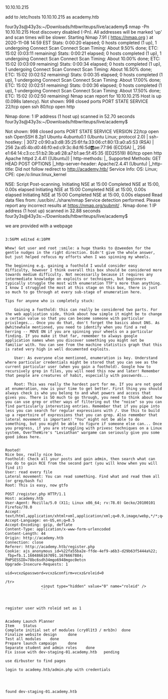  10.10.10.215 

 add to /etc/hosts 10.10.10.215 as academy.htb


four3y3s@43y3s:~/Downloads/htbwriteups/live/academy$ nmap -Pn  10.10.10.215 
Host discovery disabled (-Pn). All addresses will be marked 'up' and scan times will be slower.
Starting Nmap 7.91 ( https://nmap.org ) at 2020-11-08 14:59 EST
Stats: 0:00:20 elapsed; 0 hosts completed (1 up), 1 undergoing Connect Scan
Connect Scan Timing: About 9.50% done; ETC: 15:02 (0:03:11 remaining)
Stats: 0:00:21 elapsed; 0 hosts completed (1 up), 1 undergoing Connect Scan
Connect Scan Timing: About 10.00% done; ETC: 15:02 (0:03:09 remaining)
Stats: 0:00:34 elapsed; 0 hosts completed (1 up), 1 undergoing Connect Scan
Connect Scan Timing: About 16.50% done; ETC: 15:02 (0:02:52 remaining)
Stats: 0:00:35 elapsed; 0 hosts completed (1 up), 1 undergoing Connect Scan
Connect Scan Timing: About 17.00% done; ETC: 15:02 (0:02:51 remaining)
Stats: 0:00:36 elapsed; 0 hosts completed (1 up), 1 undergoing Connect Scan
Connect Scan Timing: About 17.50% done; ETC: 15:02 (0:02:50 remaining)
Nmap scan report for 10.10.10.215
Host is up (0.098s latency).
Not shown: 998 closed ports
PORT   STATE SERVICE
22/tcp open  ssh
80/tcp open  http

Nmap done: 1 IP address (1 host up) scanned in 52.70 seconds
four3y3s@43y3s:~/Downloads/htbwriteups/live/academy$ 
                                                                                                                                                                                
Not shown: 998 closed ports
PORT   STATE SERVICE VERSION
22/tcp open  ssh     OpenSSH 8.2p1 Ubuntu 4ubuntu0.1 (Ubuntu Linux; protocol 2.0)
| ssh-hostkey: 
|   3072 c0:90:a3:d8:35:25:6f:fa:33:06:cf:80:13:a0:a5:53 (RSA)
|   256 2a:d5:4b:d0:46:f0:ed:c9:3c:8d:f6:5d:ab:ae:77:96 (ECDSA)
|_  256 e1:64:14:c3:cc:51:b2:3b:a6:28:a7:b1:ae:5f:45:35 (ED25519)
80/tcp open  http    Apache httpd 2.4.41 ((Ubuntu))
| http-methods: 
|_  Supported Methods: GET HEAD POST OPTIONS
|_http-server-header: Apache/2.4.41 (Ubuntu)
|_http-title: Did not follow redirect to http://academy.htb/
Service Info: OS: Linux; CPE: cpe:/o:linux:linux_kernel

NSE: Script Post-scanning.
Initiating NSE at 15:00
Completed NSE at 15:00, 0.00s elapsed
Initiating NSE at 15:00
Completed NSE at 15:00, 0.00s elapsed
Initiating NSE at 15:00
Completed NSE at 15:00, 0.00s elapsed
Read data files from: /usr/bin/../share/nmap
Service detection performed. Please report any incorrect results at https://nmap.org/submit/ .
Nmap done: 1 IP address (1 host up) scanned in 32.88 seconds
four3y3s@43y3s:~/Downloads/htbwriteups/live/academy$ 




we are provided with a webpage


```

3:56PM edited 4:10PM

Whew! Got user and root :smile: a huge thanks to @zweeden for the gentle nudges in the right direction. Didn't give the whole answer, but just helped refocus my efforts when I was spinning my wheels.

The beginning e.g. gaining a foothold I would consider easy difficulty, however I think overall this box should be considered more towards medium difficulty. Not necessarily because it requires any intermediate knowledge on exploits or techniques, but beginners typically struggle the most with enumeration TTP's more than anything. I know I struggled the most at this stage on this box, there is just so much to go through at every sub-stage of enumeration here.

Tips for anyone who is completely stuck:

    Gaining a foothold: this can really be considered two parts. For the web application side, think about how simple it might be to change a certain value so that you can become someone with particular privileges... Once you do that, don't forget the basics about DNS. As @whitewhale mentioned, you need to identify when you find a red herring -- MOVE ON if you are spinning your wheels on a particular finding. If you make it that far, remember to always google application names when you discover something you might not be familiar with. You can see from the machine statistics graph that this is rated very high in well documented exploits.

    User: As everyone else mentioned, enumeration is key. Understand where particular credentials might be stored that you can see as the current particular user (when you gain a foothold). Google how to recursively grep in files, you will need this now and later! Remember that people are creatures of habit, especially with passwords...

    Root: This was really the hardest part for me. If you are not good at enumeration, now is your time to get better. First thing you should always check is who you belong to and what powers and access that gives you. There is SO much to go through, you need to think about how you can use grep or other ways of filtering out the "noise" so you can find particularly interesting entries. Remember that if you pipe into less you can search for regular expressions with /. Use this to build up a repertoire of expressions that you can grep. Also remember that lateral movement is important! "You" might not be able to do something, but you might be able to figure if someone else can... Once you progress, if you are struggling with privesc techniques on a Linux system, OverTheWire's "Leviathan" wargame can seriously give you some good ideas here.


```

```
Rooted!
Nice box, really nice box.
Foothold: Check all your posts and gain admin, then search what can you do to gain RCE from the second part (you will know when you will find it)
User: read every file
Lateral movement: You can read something. Find what and read them all (or grep/bash fu)
Root: This is easy, now gtfo
```


```
POST /register.php HTTP/1.1
Host: academy.htb
User-Agent: Mozilla/5.0 (X11; Linux x86_64; rv:78.0) Gecko/20100101 Firefox/78.0
Accept: text/html,application/xhtml+xml,application/xml;q=0.9,image/webp,*/*;q=0.8
Accept-Language: en-US,en;q=0.5
Accept-Encoding: gzip, deflate
Content-Type: application/x-www-form-urlencoded
Content-Length: 44
Origin: http://academy.htb
Connection: close
Referer: http://academy.htb/register.php
Cookie: ajs_anonymous_id=%22fa55ba2e-ffde-4ef9-a6b3-d29b63f5444a%22; _fbp=fb.1.1604866167091.1676667884; PHPSESSID=78bc6sdh34mgo6948mgoc0etcn
Upgrade-Insecure-Requests: 1

uid=vcxz&password=vcxz&confirm=vcxz&roleid=0
```


```
/tr>
                <input type="hidden" value="0" name="roleid" />
                ```



register user with roleid set as 1


Academy Launch Planner
Item 	Status
Complete initial set of modules (cry0l1t3 / mrb3n) 	done
Finalize website design 	done
Test all modules 	done
Prepare launch campaign 	done
Separate student and admin roles 	done
Fix issue with dev-staging-01.academy.htb 	pending

use dirbuster to find pages

login to academy.htb/admin.php with credentials 




found dev-staging-01.academy.htb
